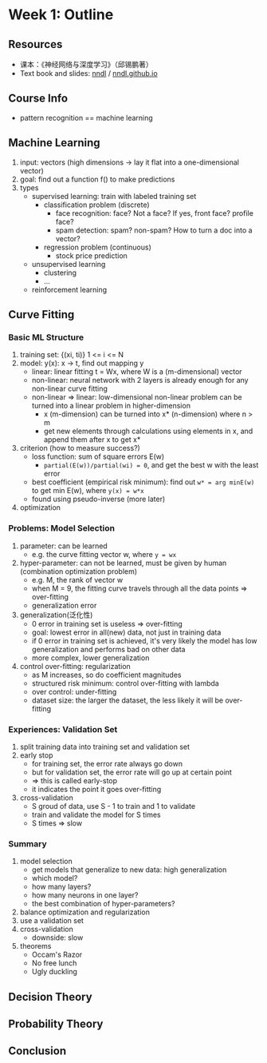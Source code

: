 # Week 1: Outline

## Resources

* 课本：《神经网络与深度学习》（邱锡鹏著）
* Text book and slides: [nndl](https://github.com/nndl) / [nndl.github.io](https://github.com/nndl/nndl.github.io)

## Course Info

* pattern recognition == machine learning

## Machine Learning

1. input: vectors (high dimensions -> lay it flat into a one-dimensional vector)
2. goal: find out a function f() to make predictions
3. types
    * supervised learning: train with labeled training set
        + classification problem (discrete)
            - face recognition: face? Not a face? If yes, front face? profile face?
            - spam detection: spam? non-spam? How to turn a doc into a vector?
        + regression problem (continuous)
            - stock price prediction
    * unsupervised learning
        + clustering
        + ...
    * reinforcement learning

## Curve Fitting

### Basic ML Structure

1. training set: {(xi, ti)} 1 <= i <= N
2. model: y(x): x -> t, find out mapping y
    * linear: linear fitting t = Wx, where W is a (m-dimensional) vector
    * non-linear: neural network with 2 layers is already enough for any non-linear curve fitting
    * non-linear => linear: low-dimensional non-linear problem can be turned into a linear problem in higher-dimension
        + x (m-dimension) can be turned into x* (n-dimension) where n > m
        + get new elements through calculations using elements in x, and append them after x to get x*
3. criterion (how to measure success?)
    * loss function: sum of square errors E(w)
        + `partial(E(w))/partial(wi) = 0`, and get the best w with the least error
    * best coefficient (empirical risk minimum): find out `w* = arg minE(w)` to get min E(w), where `y(x) = w*x`
    * found using pseudo-inverse (more later)
4. optimization

### Problems: Model Selection

1. parameter: can be learned
    + e.g. the curve fitting vector w, where `y = wx`
2. hyper-parameter: can not be learned, must be given by human (combination optimization problem)
    + e.g. M, the rank of vector w
    + when M = 9, the fitting curve travels through all the data points => over-fitting
    + generalization error
3. generalization(泛化性)
    + 0 error in training set is useless => over-fitting
    + goal: lowest error in all(new) data, not just in training data
    + if 0 error in training set is achieved, it's very likely the model has low generalization and performs bad on other data
    + more complex, lower generalization
4. control over-fitting: regularization
    + as M increases, so do coefficient magnitudes
    + structured risk minimum: control over-fitting with lambda
    + over control: under-fitting
    + dataset size: the larger the dataset, the less likely it will be over-fitting

### Experiences: Validation Set 

1. split training data into training set and validation set
2. early stop
    - for training set, the error rate always go down
    - but for validation set, the error rate will go up at certain point
    - => this is called early-stop
    - it indicates the point it goes over-fitting
3. cross-validation
    - S groud of data, use S - 1 to train and 1 to validate
    - train and validate the model for S times
    - S times => slow

### Summary

1. model selection
    * get models that generalize to new data: high generalization
    * which model?
    * how many layers?
    * how many neurons in one layer?
    * the best combination of hyper-parameters?
2. balance optimization and regularization
3. use a validation set
4. cross-validation
    * downside: slow
5. theorems
    * Occam's Razor
    * No free lunch
    * Ugly duckling

## Decision Theory

## Probability Theory

## Conclusion
